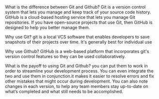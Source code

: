 What is the difference between Git and Github?
Git is a version control system that lets you manage and keep track of your source code history. GitHub is a cloud-based hosting service that lets you manage Git repositories. If you have open-source projects that use Git, then GitHub is designed to help you better manage them.

Why use Git?
git is a local VCS software that enables developers to save snapshots of their projects over time. It's generally best for individual use

Why use Github?
GitHub is a web-based platform that incorporates git's version control features so they can be used collaboratively.

What is the payoff to using Git and Github?
you can put them to work in order to streamline your development process. You can even integrate the two and use them in conjunction.it makes it easier to resolve errors and fix other mistakes that might occur during development. You can also note changes in each version, to help any team members stay up-to-date on what’s completed and what still needs to be accomplished.
